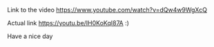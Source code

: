 Link to the video https://www.youtube.com/watch?v=dQw4w9WgXcQ

Actual link https://youtu.be/IH0KoKqI87A :)

Have a nice day 
